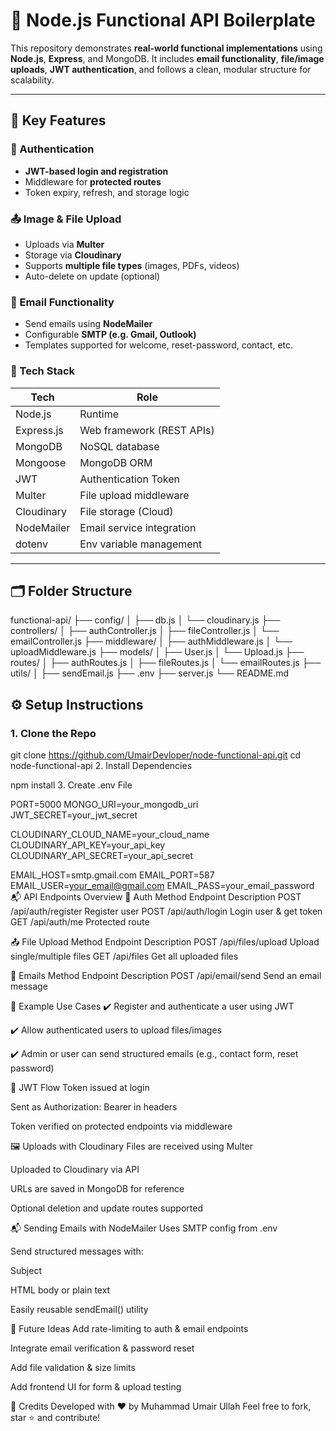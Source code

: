 # 🔧 Node.js Functional API Boilerplate

This repository demonstrates **real-world functional implementations** using **Node.js**, **Express**, and MongoDB. It includes **email functionality**, **file/image uploads**, **JWT authentication**, and follows a clean, modular structure for scalability.

---

## 🚀 Key Features

### 🔐 Authentication
- **JWT-based login and registration**
- Middleware for **protected routes**
- Token expiry, refresh, and storage logic

### 📤 Image & File Upload
- Uploads via **Multer**
- Storage via **Cloudinary**
- Supports **multiple file types** (images, PDFs, videos)
- Auto-delete on update (optional)

### 📧 Email Functionality
- Send emails using **NodeMailer**
- Configurable **SMTP (e.g. Gmail, Outlook)**
- Templates supported for welcome, reset-password, contact, etc.

### 🧱 Tech Stack

| Tech         | Role                         |
|--------------|------------------------------|
| Node.js      | Runtime                      |
| Express.js   | Web framework (REST APIs)    |
| MongoDB      | NoSQL database               |
| Mongoose     | MongoDB ORM                  |
| JWT          | Authentication Token         |
| Multer       | File upload middleware       |
| Cloudinary   | File storage (Cloud)         |
| NodeMailer   | Email service integration    |
| dotenv       | Env variable management      |

---

## 🗂️ Folder Structure

functional-api/
├── config/
│ ├── db.js
│ └── cloudinary.js
├── controllers/
│ ├── authController.js
│ ├── fileController.js
│ └── emailController.js
├── middleware/
│ ├── authMiddleware.js
│ └── uploadMiddleware.js
├── models/
│ ├── User.js
│ └── Upload.js
├── routes/
│ ├── authRoutes.js
│ ├── fileRoutes.js
│ └── emailRoutes.js
├── utils/
│ ├── sendEmail.js
├── .env
├── server.js
└── README.md



## ⚙️ Setup Instructions

### 1. Clone the Repo


git clone https://github.com/UmairDevloper/node-functional-api.git
cd node-functional-api
2. Install Dependencies

npm install
3. Create .env File

PORT=5000
MONGO_URI=your_mongodb_uri
JWT_SECRET=your_jwt_secret

CLOUDINARY_CLOUD_NAME=your_cloud_name
CLOUDINARY_API_KEY=your_api_key
CLOUDINARY_API_SECRET=your_api_secret

EMAIL_HOST=smtp.gmail.com
EMAIL_PORT=587
EMAIL_USER=your_email@gmail.com
EMAIL_PASS=your_email_password
📬 API Endpoints Overview
🔐 Auth
Method	Endpoint	Description
POST	/api/auth/register	Register user
POST	/api/auth/login	Login user & get token
GET	/api/auth/me	Protected route

📤 File Upload
Method	Endpoint	Description
POST	/api/files/upload	Upload single/multiple files
GET	/api/files	Get all uploaded files

📧 Emails
Method	Endpoint	Description
POST	/api/email/send	Send an email message

🧪 Example Use Cases
✔️ Register and authenticate a user using JWT

✔️ Allow authenticated users to upload files/images

✔️ Admin or user can send structured emails (e.g., contact form, reset password)

🔐 JWT Flow
Token issued at login

Sent as Authorization: Bearer <token> in headers

Token verified on protected endpoints via middleware

🖼️ Uploads with Cloudinary
Files are received using Multer

Uploaded to Cloudinary via API

URLs are saved in MongoDB for reference

Optional deletion and update routes supported

📬 Sending Emails with NodeMailer
Uses SMTP config from .env

Send structured messages with:

Subject

HTML body or plain text

Easily reusable sendEmail() utility

🧱 Future Ideas
Add rate-limiting to auth & email endpoints

Integrate email verification & password reset

Add file validation & size limits

Add frontend UI for form & upload testing

🙌 Credits
Developed with ❤️ by Muhammad Umair Ullah
Feel free to fork, star ⭐ and contribute!


